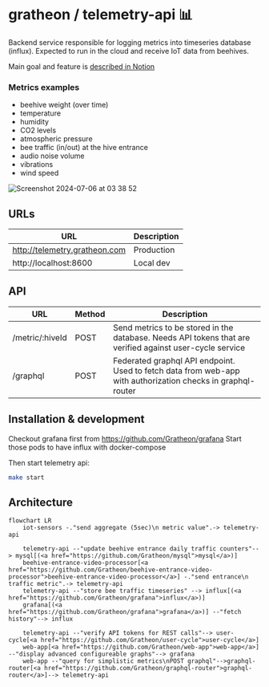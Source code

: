# gratheon / telemetry-api 📊
Backend service responsible for logging metrics into timeseries database (influx).
Expected to run in the cloud and receive IoT data from beehives.

Main goal and feature is [described in Notion](https://gratheon.notion.site/Telemetry-API-5d60632841534620ba56d1bb296af98b)

### Metrics examples
- beehive weight (over time)
- temperature
- humidity
- CO2 levels
- atmospheric pressure
- bee traffic (in/out) at the hive entrance
- audio noise volume
- vibrations
- wind speed

![Screenshot 2024-07-06 at 03 38 52](https://github.com/Gratheon/telemetry-api/assets/445122/56622ecb-95bc-46ed-a23a-e2dd18feeeec)


## URLs
| URL | Description |
| --- | --- |
| http://telemetry.gratheon.com | Production |
| http://localhost:8600 | Local dev |

## API
| URL | Method | Description |
| --- | --- | --- |
| /metric/:hiveId | POST | Send metrics to be stored in the database. Needs API tokens that are verified against user-cycle service |
| /graphql | POST | Federated graphql API endpoint. Used to fetch data from web-app with authorization checks in graphql-router |

## Installation & development
Checkout grafana first from https://github.com/Gratheon/grafana
Start those pods to have influx with docker-compose

Then start telemetry api:
```bash
make start
```

## Architecture

```mermaid
flowchart LR
	iot-sensors -."send aggregate (5sec)\n metric value".-> telemetry-api

	telemetry-api --"update beehive entrance daily traffic counters"--> mysql[(<a href="https://github.com/Gratheon/mysql">mysql</a>)]
	beehive-entrance-video-processor[<a href="https://github.com/Gratheon/beehive-entrance-video-processor">beehive-entrance-video-processor</a>] -."send entrance\n traffic metric".-> telemetry-api
	telemetry-api --"store bee traffic timeseries" --> influx[(<a href="https://github.com/Gratheon/grafana">influx</a>)]
	grafana[(<a href="https://github.com/Gratheon/grafana">grafana</a>)] --"fetch history"--> influx

	telemetry-api --"verify API tokens for REST calls"--> user-cycle[<a href="https://github.com/Gratheon/user-cycle">user-cycle</a>]
	web-app[<a href="https://github.com/Gratheon/web-app">web-app</a>] --"display advanced configureable graphs"--> grafana
	web-app --"query for simplistic metrics\nPOST graphql"-->graphql-router[<a href="https://github.com/Gratheon/graphql-router">graphql-router</a>]--> telemetry-api

```
